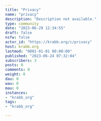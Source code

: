 ```yaml
---
title: "Privacy" 
name: "privacy"
description: "Description not available."
type: community
date: "2023-06-29 12:34:55"
draft: false
nsfw: false
actor_id: "https://krabb.org/c/privacy"
host: krabb.org
lastmod: "0001-01-01 00:00:00"
published: "2023-06-24 07:32:04"
subscribers: 3
posts: 0
comments: 0
weight: 0
dau: 0
wau: 0
mau: 0
instances:
- "krabb_org"
tags: 
- "krabb_org"

---
```

